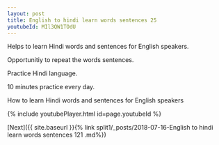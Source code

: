 ```yaml
---
layout: post
title: English to hindi learn words sentences 25 
youtubeId: MIl3QW1TOdU
---
```

 
 
Helps to learn Hindi words and sentences for English speakers.

Opportunitiy to repeat the words sentences. 

Practice Hindi language. 
 
10 minutes practice every day. 
 
How to learn Hindi words and sentences for English speakers 
 
{% include youtubePlayer.html id=page.youtubeId %}
 
 
[Next]({{ site.baseurl }}{% link  split1/_posts/2018-07-16-English to hindi learn words sentences 121 .md%})
 
